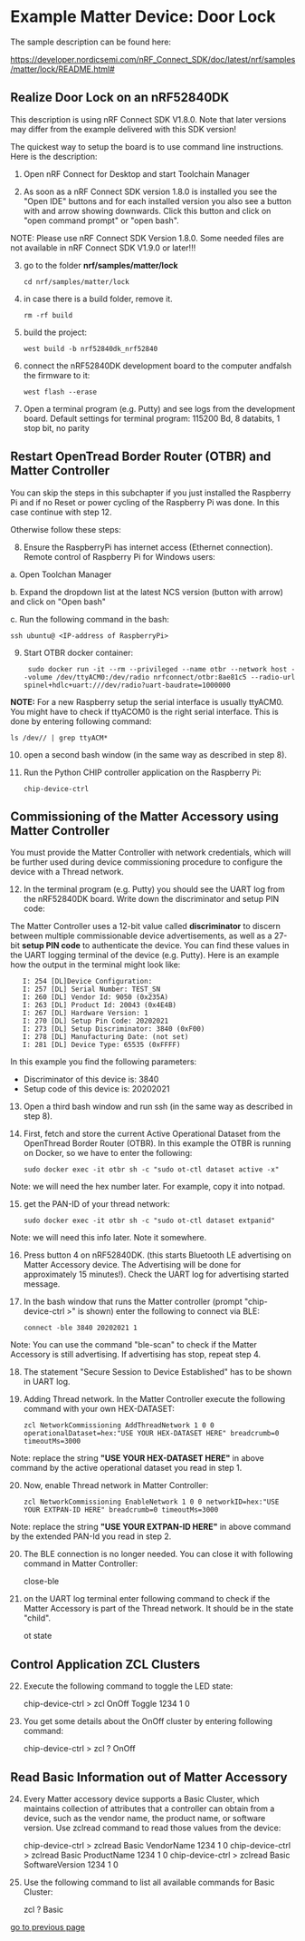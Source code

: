 # Example Matter Device: Door Lock

The sample description can be found here:

https://developer.nordicsemi.com/nRF_Connect_SDK/doc/latest/nrf/samples/matter/lock/README.html#

## Realize Door Lock on an nRF52840DK

This description is using nRF Connect SDK V1.8.0. Note that later versions may differ from the example delivered with this SDK version!

The quickest way to setup the board is to use command line instructions. Here is the description:

1. Open nRF Connect for Desktop and start Toolchain Manager

2. As soon as a nRF Connect SDK version 1.8.0 is installed you see the "Open IDE" buttons and for each installed version you also see a button with and arrow showing downwards. Click this button and click on "open command prompt" or "open bash".

NOTE: Please use nRF Connect SDK Version 1.8.0. Some needed files are not available in nRF Connect SDK V1.9.0 or later!!!

3. go to the folder __nrf/samples/matter/lock__

       cd nrf/samples/matter/lock

4. in case there is a build folder, remove it.

       rm -rf build
       
5. build the project:

       west build -b nrf52840dk_nrf52840

6. connect the nRF52840DK development board to the computer andfalsh the firmware to it:

       west flash --erase

7. Open a terminal program (e.g. Putty) and see logs from the development board. Default settings for terminal program: 115200 Bd, 8 databits, 1 stop bit, no parity

## Restart OpenTread Border Router (OTBR) and Matter Controller
You can skip the steps in this subchapter if you just installed the Raspberry Pi and if no Reset or power cycling of the Raspberry Pi was done. In this case continue with step 12.

Otherwise follow these steps:

8. Ensure the RaspberryPi has internet access (Ethernet connection). Remote control of Raspberry Pi for Windows users:

a. Open Toolchan Manager

b. Expand the dropdown list at the latest NCS version (button with arrow) and click on "Open bash"

c. Run the following command in the bash:  

    ssh ubuntu@ <IP-address of RaspberryPi>

9. Start OTBR docker container:

        sudo docker run -it --rm --privileged --name otbr --network host --volume /dev/ttyACM0:/dev/radio nrfconnect/otbr:8ae81c5 --radio-url spinel+hdlc+uart:///dev/radio?uart-baudrate=1000000

__NOTE:__ For a new Raspberry setup the serial interface is usually ttyACM0. You might have to check if ttyACOM0 is the right serial interface. This is done by entering following command: 
   
    ls /dev// | grep ttyACM*

10. open a second bash window (in the same way as described in step 8).
11. Run the Python CHIP controller application on the Raspberry Pi:

        chip-device-ctrl

## Commissioning of the Matter Accessory using Matter Controller
You must provide the Matter Controller with network credentials, which will be further used during device commissioning procedure to configure the device with a Thread network.

12. In the terminal program (e.g. Putty) you should see the UART log from the nRF52840DK board. Write down the discriminator and setup PIN code:

The Matter Controller uses a 12-bit value called __discriminator__ to discern between multiple commissionable device advertisements, as well as a 27-bit __setup PIN code__ to authenticate the device. You can find these values in the UART logging terminal of the device (e.g. Putty). Here is an example how the output in the terminal might look like:

       I: 254 [DL]Device Configuration:
       I: 257 [DL] Serial Number: TEST_SN
       I: 260 [DL] Vendor Id: 9050 (0x235A)
       I: 263 [DL] Product Id: 20043 (0x4E4B)
       I: 267 [DL] Hardware Version: 1
       I: 270 [DL] Setup Pin Code: 20202021
       I: 273 [DL] Setup Discriminator: 3840 (0xF00)
       I: 278 [DL] Manufacturing Date: (not set)
       I: 281 [DL] Device Type: 65535 (0xFFFF)
  
In this example you find the following parameters:
- Discriminator of this device is:  3840
- Setup code of this device is:  20202021

13. Open a third bash window and run ssh (in the same way as described in step 8).
14. First, fetch and store the current Active Operational Dataset from the OpenThread Border Router (OTBR). In this example the OTBR is running on Docker, so we have to enter the following:

        sudo docker exec -it otbr sh -c "sudo ot-ctl dataset active -x"

Note: we will need the hex number later. For example, copy it into notpad. 

15. get the PAN-ID of your thread network:

        sudo docker exec -it otbr sh -c "sudo ot-ctl dataset extpanid"

Note: we will need this info later. Note it somewhere. 

16. Press button 4 on nRF52840DK. (this starts Bluetooth LE advertising on Matter Accessory device. The Advertising will be done for approximately 15 minutes!). Check the UART log for advertising started message.

17. In the bash window that runs the Matter controller (prompt "chip-device-ctrl >" is shown) enter the following to connect via BLE:

        connect -ble 3840 20202021 1

Note: You can use the command "ble-scan" to check if the Matter Accessory is still advertising. If advertising has stop, repeat step 4. 

18. The statement "Secure Session to Device Established" has to be shown in UART log.

19. Adding Thread network. In the Matter Controller execute the following command with your own HEX-DATASET:

        zcl NetworkCommissioning AddThreadNetwork 1 0 0 operationalDataset=hex:"USE YOUR HEX-DATASET HERE" breadcrumb=0 timeoutMs=3000

Note: replace the string **"USE YOUR HEX-DATASET HERE"** in above command by the active operational dataset you read in step 1.

20. Now, enable Thread network in Matter Controller:

        zcl NetworkCommissioning EnableNetwork 1 0 0 networkID=hex:"USE YOUR EXTPAN-ID HERE" breadcrumb=0 timeoutMs=3000
       
Note: replace the string **"USE YOUR EXTPAN-ID HERE"** in above command by the extended PAN-Id you read in step 2.

20. The BLE connection is no longer needed. You can close it with following command in Matter Controller:
       
       close-ble

21. on the UART log terminal enter following command to check if the Matter Accessory is part of the Thread network. It should be in the state "child". 

       ot state

## Control Application ZCL Clusters
22. Execute the following command to toggle the LED state:

       chip-device-ctrl > zcl OnOff Toggle 1234 1 0

23. You get some details about the OnOff cluster by entering following command:

       chip-device-ctrl > zcl ? OnOff
       
## Read Basic Information out of Matter Accessory
24. Every Matter accessory device supports a Basic Cluster, which maintains collection of attributes that a controller can obtain from a device, such as the vendor name, the product name, or software version. Use zclread command to read those values from the device:

       chip-device-ctrl > zclread Basic VendorName 1234 1 0
       chip-device-ctrl > zclread Basic ProductName 1234 1 0
       chip-device-ctrl > zclread Basic SoftwareVersion 1234 1 0
       
25. Use the following command to list all available commands for Basic Cluster:

       zcl ? Basic


[go to previous page](../README.md)
